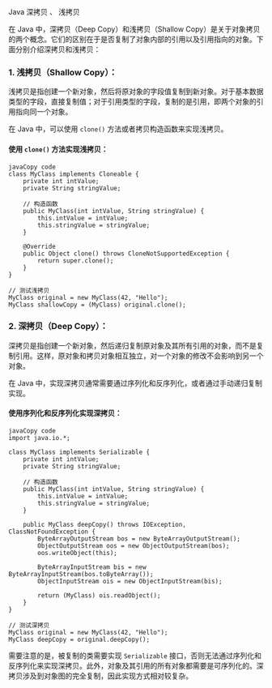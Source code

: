 Java 深拷贝 、 浅拷贝

在 Java 中，深拷贝（Deep Copy）和浅拷贝（Shallow Copy）是关于对象拷贝的两个概念。它们的区别在于是否复制了对象内部的引用以及引用指向的对象。下面分别介绍深拷贝和浅拷贝：

### 1. 浅拷贝（Shallow Copy）：

浅拷贝是指创建一个新对象，然后将原对象的字段值复制到新对象。对于基本数据类型的字段，直接复制值；对于引用类型的字段，复制的是引用，即两个对象的引用指向同一个对象。

在 Java 中，可以使用 `clone()` 方法或者拷贝构造函数来实现浅拷贝。

#### 使用 `clone()` 方法实现浅拷贝：

```
javaCopy code
class MyClass implements Cloneable {
    private int intValue;
    private String stringValue;

    // 构造函数
    public MyClass(int intValue, String stringValue) {
        this.intValue = intValue;
        this.stringValue = stringValue;
    }

    @Override
    public Object clone() throws CloneNotSupportedException {
        return super.clone();
    }
}

// 测试浅拷贝
MyClass original = new MyClass(42, "Hello");
MyClass shallowCopy = (MyClass) original.clone();
```

### 2. 深拷贝（Deep Copy）：

深拷贝是指创建一个新对象，然后递归复制原对象及其所有引用的对象，而不是复制引用。这样，原对象和拷贝对象相互独立，对一个对象的修改不会影响到另一个对象。

在 Java 中，实现深拷贝通常需要通过序列化和反序列化，或者通过手动递归复制实现。

#### 使用序列化和反序列化实现深拷贝：

```
javaCopy code
import java.io.*;

class MyClass implements Serializable {
    private int intValue;
    private String stringValue;

    // 构造函数
    public MyClass(int intValue, String stringValue) {
        this.intValue = intValue;
        this.stringValue = stringValue;
    }

    public MyClass deepCopy() throws IOException, ClassNotFoundException {
        ByteArrayOutputStream bos = new ByteArrayOutputStream();
        ObjectOutputStream oos = new ObjectOutputStream(bos);
        oos.writeObject(this);

        ByteArrayInputStream bis = new ByteArrayInputStream(bos.toByteArray());
        ObjectInputStream ois = new ObjectInputStream(bis);

        return (MyClass) ois.readObject();
    }
}

// 测试深拷贝
MyClass original = new MyClass(42, "Hello");
MyClass deepCopy = original.deepCopy();
```

需要注意的是，被复制的类需要实现 `Serializable` 接口，否则无法通过序列化和反序列化来实现深拷贝。此外，对象及其引用的所有对象都需要是可序列化的。深拷贝涉及到对象图的完全复制，因此实现方式相对较复杂。